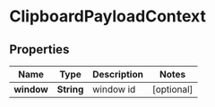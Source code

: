 

# ClipboardPayloadContext

## Properties

Name | Type | Description | Notes
------------ | ------------- | ------------- | -------------
**window** | **String** | window id |  [optional]




